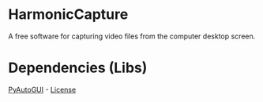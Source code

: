 # HarmonicCapture
A free software for capturing video files from the computer desktop screen.




# Dependencies (Libs)
[PyAutoGUI](https://github.com/asweigart/pyautogui/) - [License](https://github.com/asweigart/pyautogui/blob/master/LICENSE.txt)

